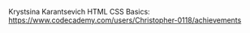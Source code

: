 Krystsina Karantsevich
HTML CSS Basics: https://www.codecademy.com/users/Christopher-0118/achievements
